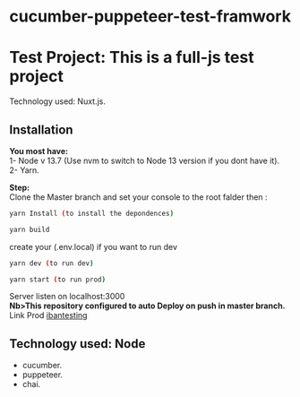 # cucumber-puppeteer-test-framwork

# Test Project: This is a full-js test project

Technology used: Nuxt.js.

## Installation

**You most have:**  
1- Node v 13.7 (Use nvm to switch to Node 13 version if you dont have it).  
2- Yarn.  

**Step:**  
Clone the Master branch and set your console to the root falder then :
```bash
yarn Install (to install the depondences)
```
```bash
yarn build
```
create your (.env.local) if you want to run dev
```bash
yarn dev (to run dev)
```
```bash
yarn start (to run prod)
```
Server listen on localhost:3000   
**Nb>This repository configured to auto Deploy on push in master branch.**  
Link Prod [ibantesting](https://ibantesting.herokuapp.com)

## Technology used: Node
  - cucumber.
  - puppeteer.
  - chai.

